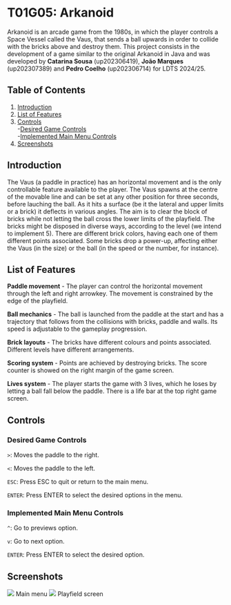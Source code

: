 # T01G05: Arkanoid
Arkanoid is an arcade game from the 1980s, in which the player controls a Space Vessel called the Vaus, that sends a ball upwards in order to collide with the bricks above and destroy them.
This project consists in the development of a game similar to the original Arkanoid in Java and was developed by **Catarina Sousa** (up202306419), **João Marques** (up202307389) and **Pedro Coelho** (up202306714) for LDTS 2024/25.
## Table of Contents
1. [Introduction](#introduction)
2. [List of Features](#list-of-features)
3. [Controls](#controls)<br>
   -[Desired Game Controls](#desired-game-controls)<br>
   -[Implemented Main Menu Controls](#implemented-main-menu-controls)<br>
4. [Screenshots](#screenshots)

## Introduction
The Vaus (a paddle in practice) has an horizontal movement and is the only controllable feature available to the player. The Vaus spawns at the centre of the movable line and can be set at any other position for three seconds, before lauching the ball. As it hits a surface (be it the lateral and upper limits or a brick) it deflects in various angles. The aim is to clear the block of bricks while not letting the ball cross the lower limits of the playfield.
The bricks might be disposed in diverse ways, according to the level (we intend to implement 5). There are different brick colors, having each one of them different points associated. Some bricks drop a power-up, affecting either the Vaus (in the size) or the ball (in the speed or the number, for instance).

## List of Features
**Paddle movement** - The player can control the horizontal movement through the left and right arrowkey. The movement is constrained by the edge of the playfield.

**Ball mechanics** - The ball is launched from the paddle at the start and has a trajectory that follows from the collisions with bricks, paddle and walls. Its speed is adjustable to the gameplay progression.

**Brick layouts** - The bricks have different colours and points associated. Different levels have different arrangements.

**Scoring system** - Points are achieved by destroying bricks. The score counter is showed on the right margin of the game screen.

**Lives system** - The player starts the game with 3 lives, which he loses by letting a ball fall below the paddle. There is a life bar at the top right game screen.

## Controls
### Desired Game Controls
`>`: Moves the paddle to the right.

`<`: Moves the paddle to the left.

`ESC`: Press ESC to quit or return to the main menu.

`ENTER`: Press ENTER to select the desired options in the menu.

### Implemented Main Menu Controls
`^`: Go to previews option.

`v`: Go to next option.

`ENTER`: Press ENTER to select the desired option.

## Screenshots
![](https://i.imgur.com/Ff4cJPM.png)
Main menu
![](https://i.imgur.com/UqaGAap.png)
Playfield screen
